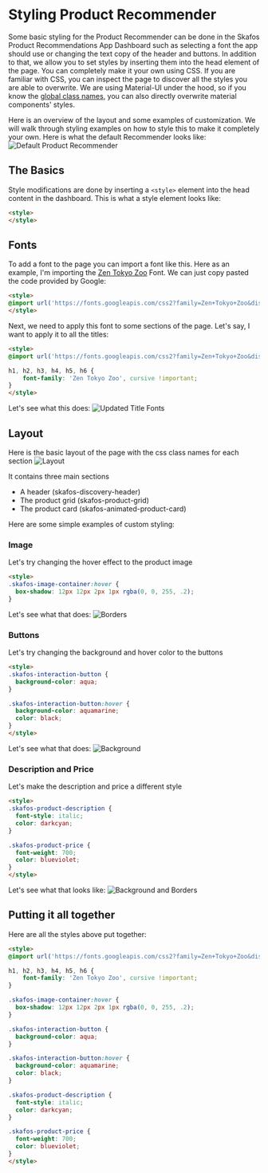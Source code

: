 # Styling Product Recommender

Some basic styling for the Product Recommender can be done in the Skafos Product Recommendations App Dashboard such as selecting a font the app should use or changing the text copy of the header and buttons. In addition to that, we allow you to set styles by inserting them into the head element of the page. You can completely make it your own using CSS. If you are familiar with CSS, you can inspect the page to discover all the styles you are able to overwrite. We are using Material-UI under the hood, so if you know the [global class names](https://mui.com/customization/how-to-customize/#5-global-css-override), you can also directly overwrite material components' styles.

Here is an overview of the layout and some examples of customization. We will walk through styling examples on how to style this to make it completely your own. Here is what the default Recommender looks like:
![Default Product Recommender](app-overview.png)

## The Basics
Style modifications are done by inserting a `<style>` element into the head content in the dashboard. This is what a style element looks like:

```html
<style>
</style>
```

## Fonts
To add a font to the page you can import a font like this. Here as an example, I'm importing the [Zen Tokyo Zoo](https://fonts.google.com/specimen/Zen+Tokyo+Zoo) Font. We can just copy pasted the code provided by Google:

```html
<style>
@import url('https://fonts.googleapis.com/css2?family=Zen+Tokyo+Zoo&display=swap');
</style>
```

Next, we need to apply this font to some sections of the page. Let's say, I want to apply it to all the titles:

```html
<style>
@import url('https://fonts.googleapis.com/css2?family=Zen+Tokyo+Zoo&display=swap');

h1, h2, h3, h4, h5, h6 {
    font-family: 'Zen Tokyo Zoo', cursive !important;
}
</style>
```

Let's see what this does:
![Updated Title Fonts](title-change.png)


## Layout

Here is the basic layout of the page with the css class names for each section
![Layout](./css-layout.png)

It contains three main sections
- A header (skafos-discovery-header)
- The product grid (skafos-product-grid)
- The product card (skafos-animated-product-card)

Here are some simple examples of custom styling:

### Image
Let's try changing the hover effect to the product image

```html
<style>
.skafos-image-container:hover {
  box-shadow: 12px 12px 2px 1px rgba(0, 0, 255, .2);
}
```

Let's see what that does:
![Borders](./image-hover.png) 

### Buttons
Let's try changing the background and hover color to the buttons

```html
<style>
.skafos-interaction-button {
  background-color: aqua;
}

.skafos-interaction-button:hover {
  background-color: aquamarine;
  color: black;
}
</style>
```
Let's see what that does:
![Background](./button-hover.png)

### Description and Price
Let's make the description and price a different style

```html
<style>
.skafos-product-description {
  font-style: italic;
  color: darkcyan;
}

.skafos-product-price {
  font-weight: 700;
  color: blueviolet;
}
</style>
```

Let's see what that looks like:
![Background and Borders](./description-price.png)

## Putting it all together
Here are all the styles above put together:
```html
<style>
@import url('https://fonts.googleapis.com/css2?family=Zen+Tokyo+Zoo&display=swap');

h1, h2, h3, h4, h5, h6 {
    font-family: 'Zen Tokyo Zoo', cursive !important;
}

.skafos-image-container:hover {
  box-shadow: 12px 12px 2px 1px rgba(0, 0, 255, .2);
}

.skafos-interaction-button {
  background-color: aqua;
}

.skafos-interaction-button:hover {
  background-color: aquamarine;
  color: black;
}

.skafos-product-description {
  font-style: italic;
  color: darkcyan;
}

.skafos-product-price {
  font-weight: 700;
  color: blueviolet;
}
</style>
```

